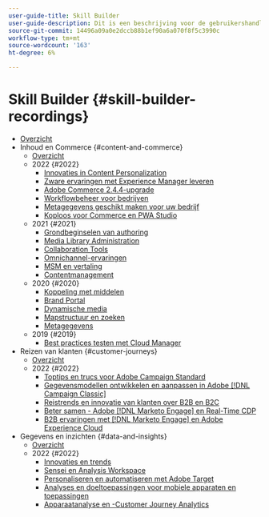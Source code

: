 ```yaml
---
user-guide-title: Skill Builder
user-guide-description: Dit is een beschrijving voor de gebruikershandleiding die op de landingspagina wordt weergegeven.
source-git-commit: 14496a09a0e2dccb88b1ef90a6a070f8f5c3990c
workflow-type: tm+mt
source-wordcount: '163'
ht-degree: 6%

---
```



# Skill Builder {#skill-builder-recordings}

+ [Overzicht](overview.md)
+ Inhoud en Commerce {#content-and-commerce}
   + [Overzicht](content-and-commerce/overview.md)
   + 2022 {#2022}
      + [Innovaties in Content Personalization](content-and-commerce/2022/content-perosonalization.md)
      + [Zware ervaringen met Experience Manager leveren](content-and-commerce/2022/headless.md)
      + [Adobe Commerce 2.4.4-upgrade](content-and-commerce/2022/commerce-upgrade.md)
      + [Workflowbeheer voor bedrijven](content-and-commerce/2022/workflow.md)
      + [Metagegevens geschikt maken voor uw bedrijf](content-and-commerce/2022/metadata.md)
      + [Koploos voor Commerce en PWA Studio](content-and-commerce/2022/headless-pwa.md)
   + 2021 {#2021}
      + [Grondbeginselen van authoring](content-and-commerce/2021/authoring-fundamentals.md)
      + [Media Library Administration](content-and-commerce/2021/media-library-administration.md)
      + [Collaboration Tools](content-and-commerce/2021/collaboration-tools.md)
      + [Omnichannel-ervaringen](content-and-commerce/2021/omnichannel-experiences.md)
      + [MSM en vertaling](content-and-commerce/2021/multi-site-management-web-translation.md)
      + [Contentmanagement](content-and-commerce/2021/traditional-headless-content-management.md)
   + 2020 {#2020}
      + [Koppeling met middelen](content-and-commerce/2020/asset-link.md)
      + [Brand Portal](content-and-commerce/2020/brand-portal.md)
      + [Dynamische media](content-and-commerce/2020/dynamic-media.md)
      + [Mapstructuur en zoeken](content-and-commerce/2020/folder-structure-search.md)
      + [Metagegevens](content-and-commerce/2020/metadata.md)
   + 2019 {#2019}
      + [Best practices testen met Cloud Manager](content-and-commerce/2019/cloud-manager-testing.md)
+ Reizen van klanten {#customer-journeys}
   + [Overzicht](customer-journeys/overview.md)
   + 2022 {#2022}
      + [Toptips en trucs voor Adobe Campaign Standard](customer-journeys/2022/tips-and-tricks.md)
      + [Gegevensmodellen ontwikkelen en aanpassen in Adobe  [!DNL Campaign Classic]](customer-journeys/2022/data-models.md)
      + [Reistrends en innovatie van klanten over B2B en B2C](customer-journeys/2022/keynote.md)
      + [Beter samen - Adobe  [!DNL Marketo Engage]  en Real-Time CDP](customer-journeys/2022/b2b-campaigns.md)
      + [B2B ervaringen met  [!DNL Marketo Engage]  en Adobe Experience Cloud](customer-journeys/2022/b2b-experiences.md)
+ Gegevens en inzichten {#data-and-insights}
   + [Overzicht](data-and-insights/overview.md)
   + 2022 {#2022}
      + [Innovaties en trends](data-and-insights/2022/innovations.md)
      + [Sensei en Analysis Workspace](data-and-insights/2022/sensei.md)
      + [Personaliseren en automatiseren met Adobe Target](data-and-insights/2022/personalize.md)
      + [Analyses en doeltoepassingen voor mobiele apparaten en toepassingen](data-and-insights/2022/mobile-and-apps.md)
      + [Apparaatanalyse en -Customer Journey Analytics](data-and-insights/2022/cross-device-analytics.md)

<!--    + [Adobe Campaign Classic V7 vs V8](customer-journeys/2022/classic-v7-vs-v8.md) -->
